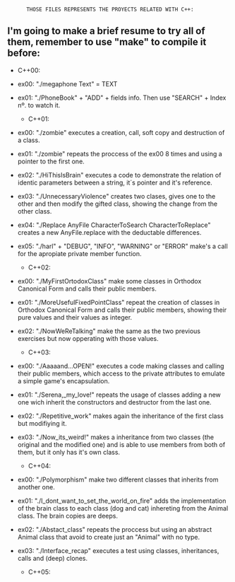           THOSE FILES REPRESENTS THE PROYECTS RELATED WITH C++:

I'm going to make a brief resume to try all of them, remember to use "make" to compile it before:
-

  * C++00:

- ex00: "./megaphone Text" = TEXT
- ex01: "./PhoneBook" + "ADD" + fields info. Then use "SEARCH" + Index nº. to watch it.

  * C++01:

- ex00: "./zombie" executes a creation, call, soft copy and destruction of a class.
- ex01: "./zombie" repeats the proccess of the ex00 8 times and using a pointer to the first one.
- ex02: "./HiThisIsBrain" executes a code to demonstrate the relation of identic parameters between a string, it´s pointer and it's reference.
- ex03: "./UnnecessaryViolence" creates two clases, gives one to the other and then modify the gifted class, showing the change from the other class.
- ex04: "./Replace AnyFile CharacterToSearch CharacterToReplace" creates a new AnyFile.replace with the deductable differences.
- ex05: "./harl" + "DEBUG", "INFO", "WARNING" or "ERROR" make's a call for the apropiate private member function.

   * C++02:
  
- ex00: "./MyFirstOrtodoxClass" make some classes in Orthodox Canonical Form and calls their public members.
- ex01: "./MoreUsefulFixedPointClass" repeat the creation of classes in Orthodox Canonical Form and calls their public members, showing their pure values and their values as integer.
- ex02: "./NowWeReTalking" make the same as the two previous exercises but now opperating with those values.

   * C++03:

- ex00: "./Aaaaand...OPEN\!" executes a code making classes and calling their public members, which access to the private attributes to emulate a simple game's encapsulation.
- ex01: "./Serena,_my_love\!" repeats the usage of classes adding a new one wich inherit the constructors and destructor from the last one.
- ex02: "./Repetitive_work" makes again the inheritance of the first class but modifiying it.
- ex03: "./Now_its_weird\!" makes a inheritance from two classes (the original and the modified one) and is able to use members from both of them, but it only has it's own class.

  * C++04:
 
- ex00: "./Polymorphism" make two different classes that inherits from another one.
- ex01: "./I_dont_want_to_set_the_world_on_fire" adds the implementation of the brain class to each class (dog and cat) inhereting from the Animal class. The brain copies are deeps.
- ex02: "./Abstact_class" repeats the proccess but using an abstract Animal class that avoid to create just an "Animal" with no type.
- ex03: "./Interface_recap" executes a test using classes, inheritances, calls and (deep) clones.

  * C++05:
 
  
   
